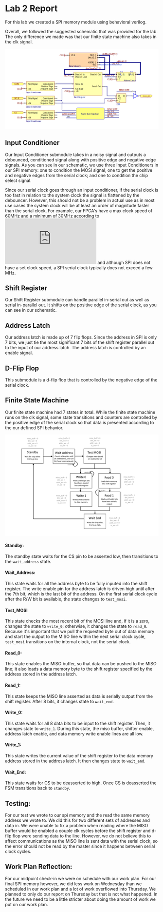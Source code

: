 # Lab 2 Report

For this lab we created a SPI memory module using behavioral verilog.

Overall, we followed the suggested schematic that was provided for the lab. The only difference we made was that our finite state machine also takes in the clk signal.

![Schematic](https://github.com/jeremycryan/ComputerArchitectureLabs/blob/master/Lab2/schematic.png)

## Input Conditioner
Our Input Conditioner submodule takes in a noisy signal and outputs a debounced, conditioned signal along with positive edge and negative edge signals. As you can see in our schematic, we use three Input Conditioners in our SPI memory: one to condition the MOSI signal; one to get the positive and negative edges from the serial clock; and one to condition the chip select signal.

Since our serial clock goes through an input conditioner, if the serial clock is too fast in relation to the system clock the signal is flattened by the debouncer. However, this should not be a problem in actual use as in most use cases the system clock will be at least an order of magnitude faster than the serial clock. For example, our FPGA's have a max clock speed of 60MHz and a minimum of 30MHz according to ![its data sheet](https://www.xilinx.com/support/documentation/data_sheets/ds187-XC7Z010-XC7Z020-Data-Sheet.pdf) and although SPI does not have a set clock speed, a SPI serial clock typically does not exceed a few MHz.

## Shift Register
Our Shift Register submodule can handle parallel in-serial out as well as serial in-parallel out. It shifts on the positive edge of the serial clock, as you can see in our schematic.

## Address Latch
Our address latch is made up of 7 flip flops. Since the address in SPI is only 7 bits, we just tie the most significant 7 bits of the shift register parallel out to the input of our address latch. The address latch is controlled by an enable signal.

## D-Flip Flop
This submodule is a d-flip flop that is controlled by the negative edge of the serial clock.

## Finite State Machine
Our finite state machine had 7 states in total. While the finite state machine runs on the clk signal, some state transitions and counters are controlled by the positive edge of the serial clock so that data is presented according to the our defined SPI behavior.

![Block diagram](https://github.com/jeremycryan/ComputerArchitectureLabs/blob/master/Lab2/FSM_diagram.png)

#### Standby: 
The standby state waits for the CS pin to be asserted low, then transitions to the `wait_address` state.
#### Wait_Address: 
This state waits for all the address byte to be fully inputed into the shift register. The write enable pin for the address latch is driven high until after the 7th bit, which is the last bit of the address. On the first serial clock cycle after the R/W bit is available, the state changes to `test_mosi`.
#### Test_MOSI
This state checks the most recent bit of the MOSI line and, if it is a zero, changes the state to `write_0`; otherwise, it changes the state to `read_0`. Because it's important that we pull the requested byte out of data memory and start the output to the MISO line within the next serial clock cycle, `test_mosi` transitions on the internal clock, not the serial clock.
#### Read_0: 
This state enables the MISO buffer, so that data can be pushed to the MISO line; it also loads a data memory byte to the shift register specified by the address stored in the address latch.
#### Read_1:
This state keeps the MISO line asserted as data is serially output from the shift register. After 8 bits, it changes state to `wait_end`.
#### Write_0: 
This state waits for all 8 data bits to be input to the shift register. Then, it changes state to `write_1`. During this state, the miso buffer, shifter enable, address latch enable, and data memory write enable lines are all low.
#### Write_1:
This state writes the current value of the shift register to the data memory address stored in the address latch. It then changes state to `wait_end`.
#### Wait_End: 
This state waits for CS to be deasserted to high. Once CS is deasserted the FSM transitions back to `standby`.

## Testing:
For our test we wrote to our spi memory and the read the same memory address we wrote to. We did this for two different sets of addresses and data in. We were unable to fix a problem when reading where the MISO buffer would be enabled a couple clk cycles before the shift register and d-flip flop were sending data to the line. However, we do not believe this to affect communications as the MISO line is sent data with the serial clock, so the error should not be read by the master since it happens between serial clock cycles.

## Work Plan Reflection:
For our midpoint check-in we were on schedule with our work plan. For our final SPI memory however, we did less work on Wednesday than we scheduled in our work plan and a lot of work overflowed into Thursday. We planned to only do our report on Thursday but that is not what happened. In the future we need to be a little stricter about doing the amount of work we put on our work plan.
